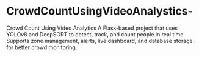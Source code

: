 # CrowdCountUsingVideoAnalystics-
Crowd Count Using Video Analytics A Flask-based project that uses YOLOv8 and DeepSORT to detect, track, and count people in real time. Supports zone management, alerts, live dashboard, and database storage for better crowd monitoring.
